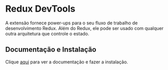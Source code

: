 # Redux DevTools

A extensão fornece power-ups para o seu fluxo de trabalho de desenvolvimento Redux. Além do Redux, ele pode ser usado com qualquer outra arquitetura que controle o estado.

## Documentação e Instalação

Clique [aqui](https://chrome.google.com/webstore/detail/redux-devtools/lmhkpmbekcpmknklioeibfkpmmfibljd) para ver a documentação e fazer a instalação.